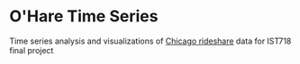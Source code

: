 # O'Hare Time Series

Time series analysis and visualizations of [Chicago rideshare](https://data.cityofchicago.org/Transportation/Transportation-Network-Providers-Trips/m6dm-c72p) data for IST718 final project

